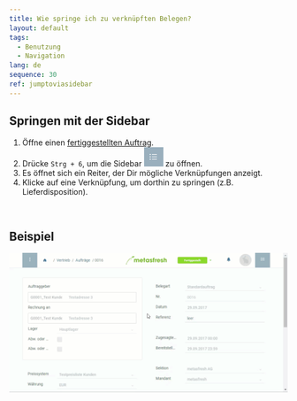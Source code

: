 ```yaml
---
title: Wie springe ich zu verknüpften Belegen?
layout: default
tags:
  - Benutzung
  - Navigation
lang: de
sequence: 30
ref: jumptoviasidebar
---
```


## Springen mit der Sidebar
1. Öffne einen [fertiggestellten Auftrag](Auftrag_erfassen).
1. Drücke `Strg + 6`, um die Sidebar ![](assets/Sidebar_Icon_WebUI.png) zu öffnen.
1. Es öffnet sich ein Reiter, der Dir mögliche Verknüpfungen anzeigt.
1. Klicke auf eine Verknüpfung, um dorthin zu springen (z.B. Lieferdisposition).
<br>

## Beispiel

![](assets/springezusidebar.gif)
